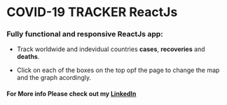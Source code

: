 # COVID-19 TRACKER ReactJs

### Fully functional and responsive ReactJs app:

* Track worldwide and indevidual countries **cases**, **recoveries** and **deaths**.

* Click on each of the boxes on the top opf the page to change the map and the graph acordingly.


#### For More info Please check out my [LinkedIn](https://www.linkedin.com/in/pedro-goncalves88)
